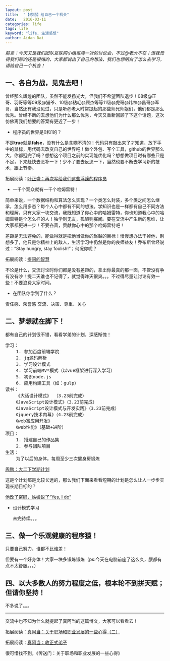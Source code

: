 ```yaml
---
layout: post
title:  "【感悟】给自己一个机会"
date:   2016-03-11
categories: life
tags: life
keyword: "life, 生活感想"
author: Aidan Dai
---
```


*前言：今天又是我们团队互联网小组每周一次的讨论会，不过@老大不在；但我觉得我们聊的还是很嗨的，大家都说出了自己的想法，我们也想明白了怎么去学习，请给自己一个机会！*

## 一、各自为战，见鬼去吧！

曾经那么辉煌的团队，虽然不能发扬光大，但我们不希望团队退步！08级@正哥、羽哥等等09级@猫爷、10级@粘毛@顾杰等等11级@虎哥@炜神@昌哥@军哥，当然还有我没见过，只是听@老大时常提起的那些师兄师姐们，他们都是那么优秀。曾经不断的去想他们为什么那么优秀，今天又重新回顾了下这个话题，这次仿佛离我们想要的答案有更近了一步！

- 程序员的世界是0和1的？

不是**true**就是**false**，没有什么是含糊不清的！代码只有敲出来了才知道，放下手中的鼠标，用代码去改变自己的世界吧！做个外包、写个工具，github的世界那么大，你都逛完了吗？想想这个项目之前的实现能优化吗？想想做项目时有哪些只是不足，下来赶快去恶补一下！少不了要去反思一下，当然也要不断去学习新的技术，跟上节奏。

拓展阅读：[叶正盛：再次写给我们这些浮躁的程序员](http://blog.csdn.net/yzsind/article/details/6168854)

- 一千个观众就有一千个哈姆雷特！

简单来说，一个数据结构和算法怎么实现？一个类怎么封装，多个类之间怎么继承，怎么用多态？每个人心中都有不同的想法。学知识也是一样都有自己不同方法和理解，只有大家一块交流，我既知道了你心中的哈姆雷特，你也知道我心中的哈姆雷特是个怎么样的人！独学则无友，孤陋则寡闻。要在交流中产生新的思维，让大家都更进一步！不要吝啬，贡献你心中的那个哈姆雷特吧！

差距是无法避免的，能做得就是把他当做你的赵越的目标！慢慢想办法干掉他，别想多了，他只是你精神上的敌人，生活学习中仍然是你的良师益友！乔布斯曾经说过：“Stay hungry, stay foolish!”；何况你呢？

拓展阅读：[提问的智慧](http://www.dianbo.org/9238/stone/tiwendezhihui.htm)

不论是什么，交流讨论时你们都是没有差距的，拿出你最真的那一面，不管没有争有没有吵！提二天谁也不记得了，就觉得昨天很爽。。。不过得尽量让讨论有效一些！不要浪费大家时间。

- 在团队你学到了什么？

责任感、荣誉感
交流、决策、尊重、关心

## 二、梦想就在脚下！

都有自己的计划很不错，看看学弟的计划，深感惭愧！
<pre>学习：
	1. 参加百度前端学院
	2. jq源码解析
	3. 学习设计模式
	4. 学习前端MV*模式（以vue框架进行深入学习）
	5. 初识node.js
	6. 应用构建工具（如：gulp）
读书：
	《大话设计模式》 （3.23前完成）
	《JavaScript设计模式》（3.23前完成）
	《JavaScript设计模式与开发实践》（3.23前完成）
	《jquery技术内幕》（4.23前完成）
	《web富应用开发》
	《web性能》（基础+进阶）
项目：
	1. 搭建自己的作品集
	2. 参与团队项目
生活：
	为了以后的身体，每周至少三次健身房锻炼</pre>

[周鹏：大二下学期计划](http://blog.csdn.net/zp1996323/article/details/50813731)

这是个计划都是比较长远的，那么我们下面来看看短期的计划是怎么让人一步步实现长期目标的？

[他改了密码，姑娘说了“Yes, I do”](http://mp.weixin.qq.com/s?__biz=MzA4ODM1MTMzMQ==&mid=403454190&idx=1&sn=b111a9100f41991d6a71a39380fb340f&scene=2&srcid=0216WHddAKMwm6YsNQC2xdE7&from=timeline&isappinstalled=0#wechat_redirect)

- 设计模式学习

	未完待续。。。

## 三、做一个乐观健康的程序猿！

只要自己努力，谁都不比谁差！

但要有一个好身体！大家一块多锻炼锻炼（ps:今天在电脑前座了这么久，腰都有点不太舒服。。。）

## 四、以大多数人的努力程度之低，根本轮不到拼天赋；但请你坚持！

不多说了。。。

*************************

交流中也不知为什么就提起了真阿当的这篇博文，大家可以看看去！

拓展阅读：[真阿当：关于职场和职业发展的一些心得（二）](http://cly84920.blog.163.com/blog/static/2475001332015227950882/)

拓展阅读：[真阿当：收正式弟子](http://weibo.com/ttarticle/p/show?id=2309403950194998775816)

很可惜找不到，《传送门：关于职场和职业发展的一些心得》